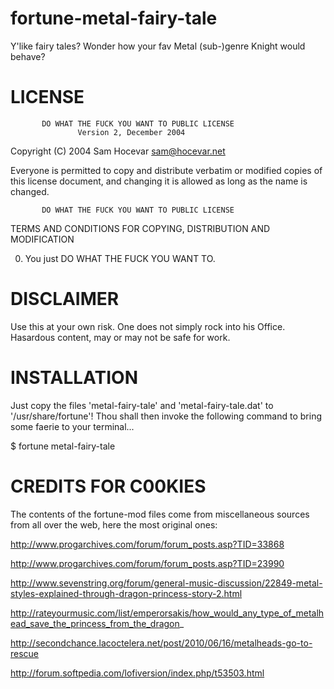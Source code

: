 fortune-metal-fairy-tale
========================

Y'like fairy tales? Wonder how your fav Metal (sub-)genre Knight would behave?


LICENSE
=======
           DO WHAT THE FUCK YOU WANT TO PUBLIC LICENSE
                   Version 2, December 2004

Copyright (C) 2004 Sam Hocevar <sam@hocevar.net>

Everyone is permitted to copy and distribute verbatim or modified
copies of this license document, and changing it is allowed as long
as the name is changed.

           DO WHAT THE FUCK YOU WANT TO PUBLIC LICENSE
  TERMS AND CONDITIONS FOR COPYING, DISTRIBUTION AND MODIFICATION

 0. You just DO WHAT THE FUCK YOU WANT TO.


DISCLAIMER
==========
Use this at your own risk. One does not simply rock into his Office. Hasardous content, may or may not be safe for work.

INSTALLATION
============
Just copy the files 'metal-fairy-tale' and 'metal-fairy-tale.dat' to '/usr/share/fortune'!
Thou shall then invoke the following command to bring some faerie to your terminal...

$ fortune metal-fairy-tale


CREDITS FOR C00KIES
===================
The contents of the fortune-mod files come from miscellaneous sources from all over the web, here the most original ones:

http://www.progarchives.com/forum/forum_posts.asp?TID=33868

http://www.progarchives.com/forum/forum_posts.asp?TID=23990

http://www.sevenstring.org/forum/general-music-discussion/22849-metal-styles-explained-through-dragon-princess-story-2.html

http://rateyourmusic.com/list/emperorsakis/how_would_any_type_of_metalhead_save_the_princess_from_the_dragon_

http://secondchance.lacoctelera.net/post/2010/06/16/metalheads-go-to-rescue

http://forum.softpedia.com/lofiversion/index.php/t53503.html

